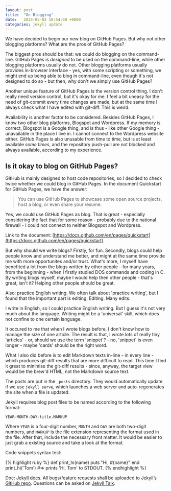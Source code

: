 ```yaml
---
layout: post
title:  "On Blogging"
date:   2025-05-02 10:54:00 +0800
categories: jekyll update
---
```


We have decided to begin our new blog on GitHub Pages.
But why not other blogging platforms?
What are the pros of GitHub Pages?

The biggest pros should be that: we could do blogging on the
command-line. GitHub Pages is *designed* to be used on the command-line,
while other blogging platforms usually do not. Other blogging platforms
usually provides in-browser interface - yes, with some scripting or something,
we might end up being able to blog in command-line, even though it's not
designed to do so - but then, why don't we simply use GitHub Pages?

Another unique feature of GitHub Pages is the version control thing. I don't
really need version control,
but it's okay for me.
I feel a bit uneasy for the need of git-commit every time changes are made,
but at the same time I always check what I have edited with git-diff.
This is weird.

Availability is another factor to be considered. Besides GitHub Pages,
I know two other blog platforms, Blogspot and Wordpress. If my memory
is correct, Blogspot is a Google thing, and is thus - like other Google
thing - unavailable in the place I live in. I cannot connect to the
Wordpress website either. GitHub Pages is also unusable from time to time,
but is at least available *some times*, and the repository push-pull
are not blocked and always available, according to my experience.

## Is it okay to blog on GitHub Pages?

GitHub is mainly designed to host code repositories, so I decided to
check twice whether we could blog in GitHub Pages.
In the document Quickstart for GitHub Pages, we have the answer:

> You can use GitHub Pages to showcase some open source projects,
> host a blog, or even share your resume.

Yes, we could use GitHub Pages as blog. That is great - especially
considering the fact that for some reason - probably due to
the national firewall -
I could not connect to neither Blogspot and Wordpress.

Link to the document:
[https://docs.github.com/en/pages/quickstart](https://docs.github.com/en/pages/quickstart)

But why should we write blogs?
Firstly,
for fun.
Secondly,
blogs could help people know and understand me better,
 and might
at the same time provide me with more opportunites and/or trust. What's more,
I myself have benefited a lot from the blogs written by other people - for
many years, from the beginning - when I firstly studied DOS commands and coding
in C.
By writing blogs myself, maybe I would help then other people - that's great,
isn't it? Helping other people should be great.

Also: practice English writing. We often talk about 'practice writing',
but I found that the important part is editing. Editing. Many edits.

I write in English, so I could practice English writing. But I guess it's
not very much about the language. Writing might be a 'universal' skill, which
does not confine to one certain language.

It occured to me that when I wrote blogs before, I don't know how to
manage the size of one article. The result is that, I wrote lots of really
tiny 'articles' - or, should we use the term 'snippet'? - no, 'snippet'
is even longer - maybe 'cards'
should be the right word.

What I also did before is to edit Markdown texts in-line - in every line -
which produces git-diff results that are more difficult to read. This time
I find it great to minimise the git-diff results - since, anyway, the
target view would be the brew'd HTML, not the Markdown source text.

The posts are put in the `_posts` directory.
They would automatically update if we use 
`jekyll serve`, which launches a web server and auto-regenerates the site 
when a file is updated.

Jekyll requires blog post files to be named according to the following format:

`YEAR-MONTH-DAY-title.MARKUP`

Where `YEAR` is a four-digit number,
 `MONTH` and `DAY` are both two-digit numbers,
 and `MARKUP` is the file extension representing the format used in the file.
 After that, include the necessary front matter.
It would be easier to just grab a existing source and take a look at the
format.

Code snippets syntax test:

{% highlight ruby %}
def print_hi(name)
  puts "Hi, #{name}"
end
print_hi('Tom')
#=> prints 'Hi, Tom' to STDOUT.
{% endhighlight %}

Doc: [Jekyll docs][jekyll-docs].
 All bugs/feature requests shall be uploaded to
[Jekyll’s GitHub repo][jekyll-gh].
 Questions can be asked on [Jekyll Talk][jekyll-talk].

[jekyll-docs]: https://jekyllrb.com/docs/home
[jekyll-gh]:   https://github.com/jekyll/jekyll
[jekyll-talk]: https://talk.jekyllrb.com/
